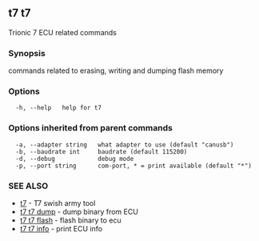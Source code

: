 ## t7 t7

Trionic 7 ECU related commands

### Synopsis

commands related to erasing, writing and dumping flash memory

### Options

```
  -h, --help   help for t7
```

### Options inherited from parent commands

```
  -a, --adapter string   what adapter to use (default "canusb")
  -b, --baudrate int     baudrate (default 115200)
  -d, --debug            debug mode
  -p, --port string      com-port, * = print available (default "*")
```

### SEE ALSO

* [t7](t7.md)	 - T7 swish army tool
* [t7 t7 dump](t7_t7_dump.md)	 - dump binary from ECU
* [t7 t7 flash](t7_t7_flash.md)	 - flash binary to ecu
* [t7 t7 info](t7_t7_info.md)	 - print ECU info

